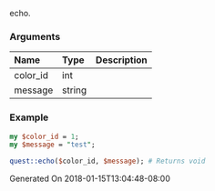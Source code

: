 echo.
### Arguments
**Name**|**Type**|**Description**
:---|:---|:---
color_id|int|
message|string|

### Example

```perl
my $color_id = 1;
my $message = "test";

quest::echo($color_id, $message); # Returns void
```


Generated On 2018-01-15T13:04:48-08:00